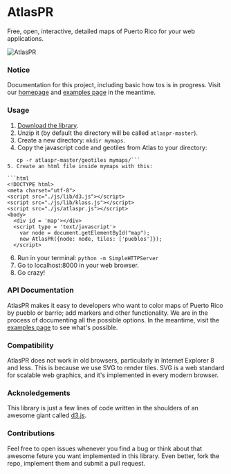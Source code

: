 AtlasPR
=====

Free, open, interactive, detailed maps of Puerto Rico for your web applications.

![AtlasPR](https://raw.github.com/miguelrios/atlaspr/master/images/blank.png)

### Notice

Documentation for this project, including basic how tos is in progress. Visit our [homepage](http://miguelrios.github.io/atlaspr) and [examples page](http://miguelrios.github.io/atlaspr/examples.html) in the meantime. 

### Usage
1. [Download the library](https://github.com/commonwealth-of-puerto-rico/atlaspr/archive/master.zip).
2. Unzip it (by default the directory will be called ```atlaspr-master```).
3. Create a new directory: ```mkdir mymaps```.
4. Copy the javascript code and geotiles from Atlas to your directory: 
```cp -r atlaspr-master/js mymaps/
   cp -r atlaspr-master/geotiles mymaps/```
5. Create an html file inside mymaps with this: 

```html
<!DOCTYPE html>
<meta charset="utf-8">
<script src="./js/lib/d3.js"></script>
<script src="./js/lib/klass.js"></script>
<script src="./js/atlaspr.js"></script>
<body>
  <div id = 'map'></div>
  <script type = 'text/javascript'>
    var node = document.getElementById("map");
    new AtlasPR({node: node, tiles: ['pueblos']});
  </script>
```
6. Run in your terminal: ```python -m SimpleHTTPServer```
7. Go to localhost:8000 in your web browser. 
8. Go crazy!

### API Documentation
AtlasPR makes it easy to developers who want to color maps of Puerto Rico by pueblo or barrio; add markers and other functionality. We are in the process of documenting all the possible options. In the meantime, visit the [examples page](http://miguelrios.github.io/atlaspr/examples.html) to see what's possible.

### Compatibility
AtlasPR does not work in old browsers, particularly in Internet Explorer 8 and less. This is because we use SVG to render tiles. SVG is a web standard for scalable web graphics, and it's implemented in every modern browser.

### Acknoledgements
This library is just a few lines of code written in the shoulders of an awesome giant called [d3.js](htttp://d3js.org).

### Contributions
Feel free to open issues whenever you find a bug or think about that awesome feture you want implemented in this library. Even better, fork the repo, implement them and submit a pull request.